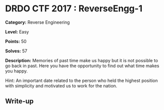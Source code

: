 # DRDO CTF 2017 : ReverseEngg-1

**Category:** Reverse Engineering

**Level:** Easy

**Points:** 50

**Solves:** 57

**Description:**
Memories of past time make us happy but it is not possible to go back in past. Here you have the opportunity to find out what time makes you happy.

Hint: An important date related to the person who held the highest position with simplicity and motivated us to work for the nation.

## Write-up
